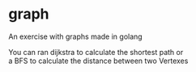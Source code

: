 # graph
An exercise with graphs made in golang

You can ran dijkstra to calculate the shortest path or  
a BFS to calculate the distance between two Vertexes
